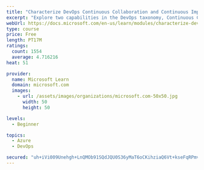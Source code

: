 ```yaml
---
title: "Characterize DevOps Continuous Collaboration and Continuous Improvement"
excerpt: "Explore two capabilities in the DevOps taxonomy, Continuous Collaboration and Continuous Improvement."
webUrl: https://docs.microsoft.com/en-us/learn/modules/characterize-devops-continous-collaboration-improvement/
type: course
price: Free
length: PT17M
ratings:
  count: 1554
  average: 4.716216
heat: 51

provider:
  name: Microsoft Learn
  domain: microsoft.com
  images:
    - url: /assets/images/organizations/microsoft.com-50x50.jpg
      width: 50
      height: 50

levels:
  - Beginner

topics:
  - Azure
  - DevOps

secured: "uh+iVi009Unehgh+LnQMOb91SQdJQU0S36yMaT6oCKihziaQ6Vt+kseFqRPmvFZ81LLTwAM2IE1CM3mCRb9xWhoN4d2r04ngiSpgZsX5AQQktOf2ET5RSIj0JIrwFhgRusG1QRLkGW/bYluj1kPInV1blyDcw+RXCe/0gq+oLvU9FSFxp82yvvoUNMk6lo8Cw4OJh43gRG8gfyMZBrM5cX1VljytAjufDCPsN1GM1ncZMW7bqWKRPpmlH3hkDwscfg9N042u4Lhd9cc3D6Vi26PK+rPbmbJbbJdvtiakh40UexVdhqCsGVwewkn2iwskkrVuejSdehhef+nBcm51Cq+4H7m9VAhaSpMETx5q0SZ6gNC7oOvwAkJqrZH2Sd6p9J/tWtmwAwZrb1umtwMBLZWYXPPSawk8AORB8ubKQvs=;tkCNzHHLVwExScscuxw0gw=="
---
```



